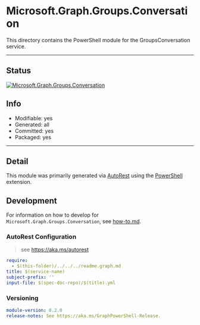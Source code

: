 <!-- region Generated -->
# Microsoft.Graph.Groups.Conversation
This directory contains the PowerShell module for the GroupsConversation service.

---
## Status
[![Microsoft.Graph.Groups.Conversation](https://img.shields.io/powershellgallery/v/Microsoft.Graph.Groups.Conversation.svg?style=flat-square&label=Microsoft.Graph.Groups.Conversation "Microsoft.Graph.Groups.Conversation")](https://www.powershellgallery.com/packages/Microsoft.Graph.Groups.Conversation/)

## Info
- Modifiable: yes
- Generated: all
- Committed: yes
- Packaged: yes

---
## Detail
This module was primarily generated via [AutoRest](https://github.com/Azure/autorest) using the [PowerShell](https://github.com/Azure/autorest.powershell) extension.

## Development
For information on how to develop for `Microsoft.Graph.Groups.Conversation`, see [how-to.md](how-to.md).
<!-- endregion -->

### AutoRest Configuration

> see https://aka.ms/autorest

``` yaml
require:
  - $(this-folder)/../../../readme.graph.md
title: $(service-name)
subject-prefix: ''
input-file: $(spec-doc-repo)/$(title).yml
```
### Versioning

``` yaml
module-version: 0.2.0
release-notes: See https://aka.ms/GraphPowerShell-Release.
```

